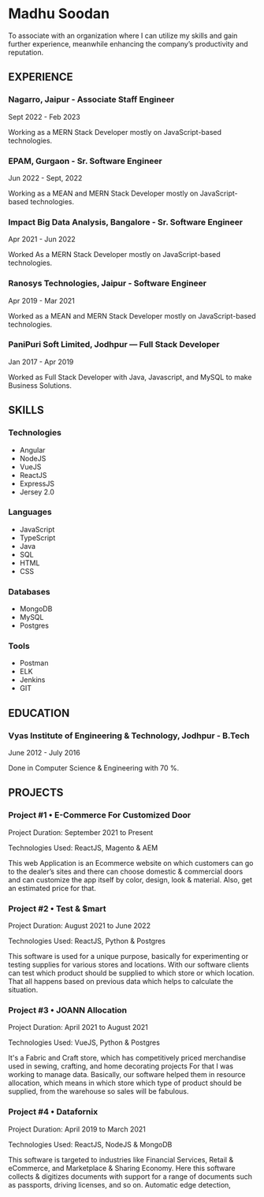 # Madhu Soodan

To associate with an organization where I can utilize my skills and gain further experience, meanwhile enhancing the company’s productivity and reputation.

## EXPERIENCE

### Nagarro, Jaipur - Associate Staff Engineer
Sept 2022 - Feb 2023

Working as a MERN Stack Developer mostly on JavaScript-based technologies.

### EPAM, Gurgaon - Sr. Software Engineer
Jun 2022 - Sept, 2022

Working as a MEAN and MERN Stack Developer mostly on JavaScript-based technologies.

### Impact Big Data Analysis, Bangalore - Sr. Software Engineer
Apr 2021 - Jun 2022

Worked As a MERN Stack Developer mostly on JavaScript-based technologies.

### Ranosys Technologies, Jaipur - Software Engineer
Apr 2019 - Mar 2021

Worked as a MEAN and MERN Stack Developer mostly on JavaScript-based technologies.

### PaniPuri Soft Limited, Jodhpur — Full Stack Developer
Jan 2017 - Apr 2019

Worked as Full Stack Developer with Java, Javascript, and MySQL to make Business Solutions.

## SKILLS

### Technologies
- Angular
- NodeJS
- VueJS
- ReactJS
- ExpressJS
- Jersey 2.0

### Languages
- JavaScript
- TypeScript
- Java
- SQL
- HTML
- CSS

### Databases
- MongoDB
- MySQL
- Postgres

### Tools
- Postman
- ELK
- Jenkins
- GIT

## EDUCATION

### Vyas Institute of Engineering & Technology, Jodhpur - B.Tech
June 2012 - July 2016

Done in Computer Science & Engineering with 70 %.

## PROJECTS

### Project #1 • E-Commerce For Customized Door
Project Duration: September 2021 to Present

Technologies Used: ReactJS, Magento & AEM

This web Application is an Ecommerce website on which customers can go to the dealer’s sites and there can choose domestic & commercial doors and can customize the app itself by color, design, look & material. Also, get an estimated price for that.

### Project #2 • Test & $mart
Project Duration: August 2021 to June 2022

Technologies Used: ReactJS, Python & Postgres

This software is used for a unique purpose, basically for experimenting or testing supplies for various stores and locations. With our software clients can test which product should be supplied to which store or which location. That all happens based on previous data which helps to calculate the situation.

### Project #3 • JOANN Allocation
Project Duration: April 2021 to August 2021

Technologies Used: VueJS, Python & Postgres

It's a Fabric and Craft store, which has competitively priced merchandise used in sewing, crafting, and home decorating projects For that I was working to manage data. Basically, our software helped them in resource allocation, which means in which store which type of product should be supplied, from the warehouse so sales will be fabulous.

### Project #4 • Datafornix
Project Duration: April 2019 to March 2021

Technologies Used: ReactJS, NodeJS & MongoDB

This software is targeted to industries like Financial Services, Retail & eCommerce, and Marketplace & Sharing Economy. Here this software collects & digitizes documents with support for a range of documents such as passports, driving licenses, and so on. Automatic edge detection,
